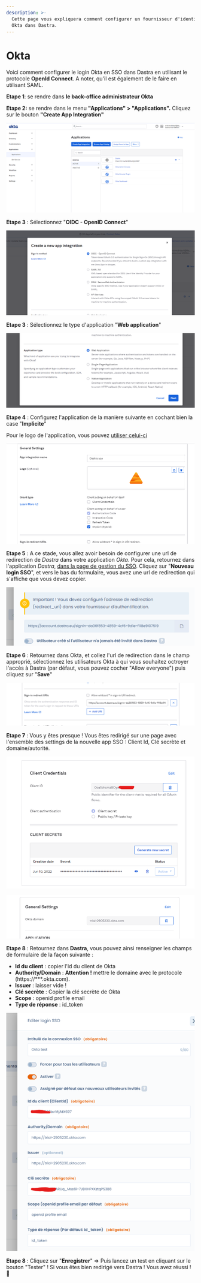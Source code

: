```yaml
---
description: >-
  Cette page vous expliquera comment configurer un fournisseur d'identification
  Okta dans Dastra.
---
```


# Okta

Voici comment configurer le login Okta en SSO dans Dastra en utilisant le protocole **OpenId Connect**. A noter, qu'il est également de le faire en utilisant SAML.

**Etape 1**: se rendre dans **le back-office administrateur Okta**

**Etape 2:** se rendre dans le menu **"Applications" > "Applications".** Cliquez sur le bouton **"Create App Integration"**

![](../../../.gitbook/assets/okta-home.png)

**Etape 3** : Sélectionnez "**OIDC - OpenID Connect**"

![](../../../.gitbook/assets/okta-select.png)

**Etape 3** : Sélectionnez le type d'application "**Web application**"

![](../../../.gitbook/assets/okta-app-type.png)

**Etape 4** : Configurez l'application de la manière suivante en cochant bien la case "**Implicite**"

Pour le logo de l'application, vous pouvez [utiliser celui-ci](https://www.dastra.eu/images/logo-dastra-dark.png)

![](../../../.gitbook/assets/okta-config.png)

**Etape 5** : A ce stade, vous allez avoir besoin de configurer une url de redirection de _Dastra_ dans votre application _Okta_. Pour cela, retournez dans l'application _Dastra_, [dans la page de gestion du SSO](https://app.dastra.eu/general-settings/sso). Cliquez sur "**Nouveau login SSO**", et vers le bas du formulaire, vous avez une url de redirection qui s'affiche que vous devez copier.

![](../../../.gitbook/assets/okta-redirecturi.png)

**Etape 6** : Retournez dans Okta, et collez l'url de redirection dans le champ approprié, sélectionnez les utilisateurs Okta à qui vous souhaitez octroyer l'accès à Dastra (par défaut, vous pouvez cocher "Allow everyone") puis cliquez sur "**Save**"

![](../../../.gitbook/assets/okta-redirecturi-config.png)

**Etape 7** : Vous y êtes presque ! Vous êtes redirigé sur une page avec l'ensemble des settings de la nouvelle app SSO : Client Id, Clé secrète et domaine/autorité.

![](../../../.gitbook/assets/okta-client-settings.png)

![Attention de prendre le domaine avec le protocole https://](../../../.gitbook/assets/okta-domain.png)

**Etape 8** : Retournez dans **Dastra**, vous pouvez ainsi renseigner les champs de formulaire de la façon suivante :&#x20;

* **Id du client** : copier l'id du client de Okta&#x20;
* **Authority/Domain** : **Attention !** mettre le domaine avec le protocole (https://\*\*\*.okta.com).
* **Issuer** : laisser vide !&#x20;
* **Clé secrète** : Copier la clé secrète de Okta
* **Scope** : openid profile email &#x20;
* **Type de réponse** : id\_token



![](../../../.gitbook/assets/okta-dastra-settings.png)

**Etape 8** : Cliquez sur "**Enregistrer**" => Puis lancez un test en cliquant sur le bouton "Tester" ! Si vous êtes bien redirigé vers Dastra ! Vous avez réussi ! :tada:

